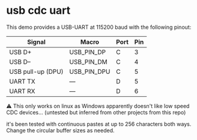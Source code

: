 # usb cdc uart

This demo provides a USB-UART at 115200 baud with the following pinout:

| Signal             | Macro         | Port | Pin |
|--------------------|---------------|------|-----|
| USB D+             | USB_PIN_DP    | C    | 3   |
| USB D–             | USB_PIN_DM    | C    | 4   |
| USB pull-up (DPU)  | USB_PIN_DPU   | C    | 5   |
| UART TX            | —             | D    | 5   |
| UART RX            | —             | D    | 6   |

⚠️ This only works on linux as Windows apparently doesn't like low speed CDC devices... (untested but inferred from other projects from this repo)

it's been tested with continuous pastes at up to 256 characters both ways. Change the circular buffer sizes as needed.